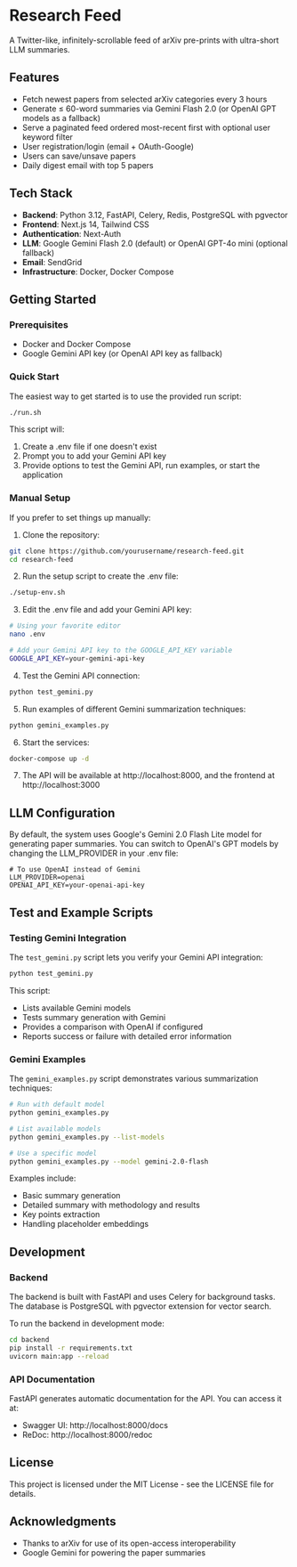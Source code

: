 # Research Feed

A Twitter-like, infinitely-scrollable feed of arXiv pre-prints with ultra-short LLM summaries.

## Features

- Fetch newest papers from selected arXiv categories every 3 hours
- Generate ≤ 60-word summaries via Gemini Flash 2.0 (or OpenAI GPT models as a fallback)
- Serve a paginated feed ordered most-recent first with optional user keyword filter
- User registration/login (email + OAuth-Google)
- Users can save/unsave papers
- Daily digest email with top 5 papers

## Tech Stack

- **Backend**: Python 3.12, FastAPI, Celery, Redis, PostgreSQL with pgvector
- **Frontend**: Next.js 14, Tailwind CSS
- **Authentication**: Next-Auth
- **LLM**: Google Gemini Flash 2.0 (default) or OpenAI GPT-4o mini (optional fallback)
- **Email**: SendGrid
- **Infrastructure**: Docker, Docker Compose

## Getting Started

### Prerequisites

- Docker and Docker Compose
- Google Gemini API key (or OpenAI API key as fallback)

### Quick Start

The easiest way to get started is to use the provided run script:

```bash
./run.sh
```

This script will:
1. Create a .env file if one doesn't exist
2. Prompt you to add your Gemini API key
3. Provide options to test the Gemini API, run examples, or start the application

### Manual Setup

If you prefer to set things up manually:

1. Clone the repository:

```bash
git clone https://github.com/yourusername/research-feed.git
cd research-feed
```

2. Run the setup script to create the .env file:

```bash
./setup-env.sh
```

3. Edit the .env file and add your Gemini API key:

```bash
# Using your favorite editor
nano .env

# Add your Gemini API key to the GOOGLE_API_KEY variable
GOOGLE_API_KEY=your-gemini-api-key
```

4. Test the Gemini API connection:

```bash
python test_gemini.py
```

5. Run examples of different Gemini summarization techniques:

```bash
python gemini_examples.py
```

6. Start the services:

```bash
docker-compose up -d
```

7. The API will be available at http://localhost:8000, and the frontend at http://localhost:3000

## LLM Configuration

By default, the system uses Google's Gemini 2.0 Flash Lite model for generating paper summaries. You can switch to OpenAI's GPT models by changing the LLM_PROVIDER in your .env file:

```
# To use OpenAI instead of Gemini
LLM_PROVIDER=openai
OPENAI_API_KEY=your-openai-api-key
```

## Test and Example Scripts

### Testing Gemini Integration

The `test_gemini.py` script lets you verify your Gemini API integration:

```bash
python test_gemini.py
```

This script:
- Lists available Gemini models
- Tests summary generation with Gemini
- Provides a comparison with OpenAI if configured
- Reports success or failure with detailed error information

### Gemini Examples

The `gemini_examples.py` script demonstrates various summarization techniques:

```bash
# Run with default model
python gemini_examples.py

# List available models
python gemini_examples.py --list-models

# Use a specific model
python gemini_examples.py --model gemini-2.0-flash
```

Examples include:
- Basic summary generation
- Detailed summary with methodology and results
- Key points extraction
- Handling placeholder embeddings

## Development

### Backend

The backend is built with FastAPI and uses Celery for background tasks. The database is PostgreSQL with pgvector extension for vector search.

To run the backend in development mode:

```bash
cd backend
pip install -r requirements.txt
uvicorn main:app --reload
```

### API Documentation

FastAPI generates automatic documentation for the API. You can access it at:

- Swagger UI: http://localhost:8000/docs
- ReDoc: http://localhost:8000/redoc

## License

This project is licensed under the MIT License - see the LICENSE file for details.

## Acknowledgments

- Thanks to arXiv for use of its open-access interoperability
- Google Gemini for powering the paper summaries 